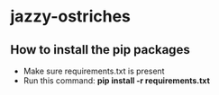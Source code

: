 # jazzy-ostriches

## How to install the pip packages
- Make sure requirements.txt is present
- Run this command: <b>pip install -r requirements.txt</b>
